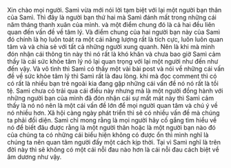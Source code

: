 Xin chào mọi người. Samì vừa mới nói lời tạm biệt với lại một người bạn thân của Samì. Thì đây là người bạn thứ hai mà Samì đánh mất trong những cái năm tháng thanh xuân của mình. và một điểm chung đó là cả hai đều liên quan đến vấn đề về tâm lý. Và điểm chung của hai người bạn này của Samì đó chính là họ luôn toát ra một cái năng lượng rất là tích cực, luôn luôn quan tâm và và chia sẻ với tất cả những người xung quanh. Nên là khi mà mình đón nhận cái thông tin này thì nó rất là khó khăn và chưa bao giờ Samì cảm thấy là cái sức khỏe tâm lý nó lại quan trọng với lại một người như đến như đến vậy. Và vô tình thì Samì có thấy một vài bài post và nói về những cái vấn đề về sức khỏe tâm lý thì Samì rất là đau lòng. khi mà đọc comment thì có có rất là nhiều bạn trẻ ngoài kia đang gặp những cái vấn đề nó nó rất là tồi tệ. Samì chưa có trải qua cái điều này nhưng mà là một người đồng hành với những người bạn của mình đã đón nhận cái sự mất mát này thì Samì cảm thấy là nó nó nên là một cái vấn đề lớn để mọi người quan tâm và chú ý về nó nhiều hơn. Xã hội càng ngày phát triển thì sẽ có nhiều vấn đề mà chúng ta phải đối diện. Samì chỉ mong rằng là mọi người hãy cố gắng tìm hiểu về nó để biết đâu được rằng là một người thân hoặc là một người bạn nào đó của chúng ta có những cái biểu hiện không có được ổn thì mình nghĩ là chúng ta nên quan tâm người đấy một cách kịp thời. Tại vì Samì nghĩ là trên đời này thì sẽ không có một cái nỗi đau nào hơn là cái nỗi đau cách biệt về âm dương như vậy.